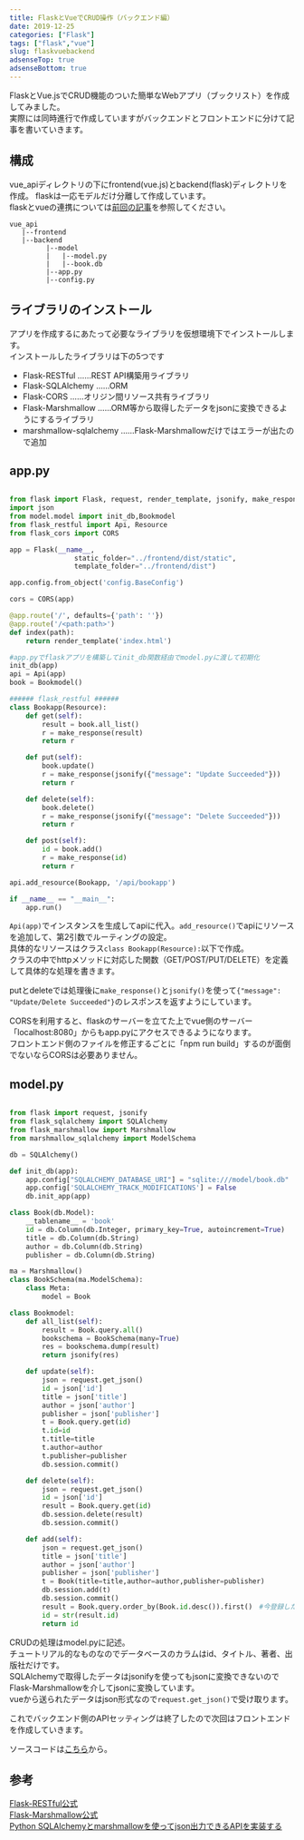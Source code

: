 ```yaml
---
title: FlaskとVueでCRUD操作（バックエンド編）
date: 2019-12-25
categories: ["Flask"]
tags: ["flask","vue"]
slug: flaskvuebackend
adsenseTop: true
adsenseBottom: true
---
```


FlaskとVue.jsでCRUD機能のついた簡単なWebアプリ（ブックリスト）を作成してみました。  
実際には同時進行で作成していますがバックエンドとフロントエンドに分けて記事を書いていきます。

## 構成

vue_apiディレクトリの下にfrontend(vue.js)とbackend(flask)ディレクトリを作成。
flaskは一応モデルだけ分離して作成しています。  
flaskとvueの連携については[前回の記事](https://ravness.com/2019/12/flaskvue/)を参照してください。

```
vue_api
   |--frontend
   |--backend
         |--model
         |   |--model.py
         |   |--book.db
         |--app.py
         |--config.py
```

## ライブラリのインストール

アプリを作成するにあたって必要なライブラリを仮想環境下でインストールします。  
インストールしたライブラリは下の5つです

- Flask-RESTful ……REST API構築用ライブラリ
- Flask-SQLAlchemy ……ORM
- Flask-CORS ……オリジン間リソース共有ライブラリ
- Flask-Marshmallow ……ORM等から取得したデータをjsonに変換できるようにするライブラリ
- marshmallow-sqlalchemy ……Flask-Marshmallowだけではエラーが出たので追加

## app.py

```python

from flask import Flask, request, render_template, jsonify, make_response
import json
from model.model import init_db,Bookmodel
from flask_restful import Api, Resource
from flask_cors import CORS

app = Flask(__name__,
                static_folder="../frontend/dist/static",
                template_folder="../frontend/dist")

app.config.from_object('config.BaseConfig')

cors = CORS(app)

@app.route('/', defaults={'path': ''})
@app.route('/<path:path>')
def index(path):
    return render_template('index.html')

#app.pyでflaskアプリを構築してinit_db関数経由でmodel.pyに渡して初期化
init_db(app)
api = Api(app)
book = Bookmodel()

###### flask_restful ######
class Bookapp(Resource):
    def get(self):
        result = book.all_list()
        r = make_response(result)
        return r

    def put(self):
        book.update()
        r = make_response(jsonify({"message": "Update Succeeded"}))
        return r

    def delete(self):
        book.delete()
        r = make_response(jsonify({"message": "Delete Succeeded"}))
        return r

    def post(self):
        id = book.add()
        r = make_response(id)
        return r

api.add_resource(Bookapp, '/api/bookapp')

if __name__ == "__main__":
    app.run()
```

`Api(app)`でインスタンスを生成してapiに代入。`add_resource()`でapiにリソースを追加して、第2引数でルーティングの設定。  
具体的なリソースはクラス`class Bookapp(Resource):`以下で作成。  
クラスの中でhttpメソッドに対応した関数（GET/POST/PUT/DELETE）を定義して具体的な処理を書きます。  

putとdeleteでは処理後に`make_response()`と`jsonify()`を使って`{"message": "Update/Delete Succeeded"}`のレスポンスを返すようにしています。

CORSを利用すると、flaskのサーバーを立てた上でvue側のサーバー「localhost:8080」からもapp.pyにアクセスできるようになります。  
フロントエンド側のファイルを修正するごとに「npm run build」するのが面倒でないならCORSは必要ありません。


## model.py

```py

from flask import request, jsonify
from flask_sqlalchemy import SQLAlchemy
from flask_marshmallow import Marshmallow
from marshmallow_sqlalchemy import ModelSchema

db = SQLAlchemy()

def init_db(app):
    app.config["SQLALCHEMY_DATABASE_URI"] = "sqlite:///model/book.db"
    app.config['SQLALCHEMY_TRACK_MODIFICATIONS'] = False
    db.init_app(app)

class Book(db.Model):
    __tablename__ = 'book'
    id = db.Column(db.Integer, primary_key=True, autoincrement=True)
    title = db.Column(db.String)
    author = db.Column(db.String)
    publisher = db.Column(db.String)

ma = Marshmallow()
class BookSchema(ma.ModelSchema):
    class Meta:
        model = Book

class Bookmodel:
    def all_list(self):
        result = Book.query.all()
        bookschema = BookSchema(many=True)
        res = bookschema.dump(result)
        return jsonify(res)

    def update(self):
        json = request.get_json()
        id = json['id']
        title = json['title']
        author = json['author']
        publisher = json['publisher']
        t = Book.query.get(id)
        t.id=id
        t.title=title
        t.author=author
        t.publisher=publisher
        db.session.commit()

    def delete(self):
        json = request.get_json()
        id = json['id']
        result = Book.query.get(id)
        db.session.delete(result)
        db.session.commit()

    def add(self):
        json = request.get_json()
        title = json['title']
        author = json['author']
        publisher = json['publisher']
        t = Book(title=title,author=author,publisher=publisher)
        db.session.add(t)
        db.session.commit()
        result = Book.query.order_by(Book.id.desc()).first()　#今登録したデータのidを取得
        id = str(result.id)
        return id

```

CRUDの処理はmodel.pyに記述。  
チュートリアル的なものなのでデータベースのカラムはid、タイトル、著者、出版社だけです。  
SQLAlchemyで取得したデータはjsonifyを使ってもjsonに変換できないのでFlask-Marshmallowを介してjsonに変換しています。  
vueから送られたデータはjson形式なので`request.get_json()`で受け取ります。  

これでバックエンド側のAPIセッティングは終了したので次回はフロントエンドを作成していきます。

ソースコードは[こちら](https://github.com/Squigly77/flask_vue_sample)から。

## 参考

[Flask-RESTful公式](https://flask-restful.readthedocs.io/en/latest/index.html)  
[Flask-Marshmallow公式](https://flask-marshmallow.readthedocs.io/en/latest/)  
[Python SQLAlchemyとmarshmallowを使ってjson出力できるAPIを実装する](https://qiita.com/voygerrr/items/4c78d156fc91111798d5)
